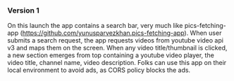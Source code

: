 ### Version 1
On this launch the app contains a search bar, very much like pics-fetching-app (https://github.com/yunusparvezkhan.pics-fetching-app). When user submits a search request, the app requests videos from youtube video api v3 and maps them on the screen. When any video title/thumbnail is clicked, a new section emerges from top containing a youtube video player, the video title, channel name, video description. Folks can use this app on their local environment to avoid ads, as CORS policy blocks the ads. 